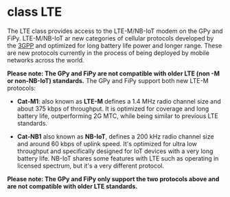 # class LTE
The LTE class provides access to the LTE-M/NB-IoT modem on the GPy and FiPy. LTE-M/NB-IoT ar new categories of cellular protocols developed by the [3GPP](http://www.3gpp.org) and optimized for long battery life power and longer range. These are new protocols currently in the process of being deployed by mobile networks across the world. 

**Please note: The GPy and FiPy are not compatible with older LTE (non -M or non-NB-IoT) standards.**
The GPy and FiPy support both new LTE-M protocols: 

* **Cat-M1**: also known as **LTE-M** defines a 1.4 MHz radio channel size and about 375 kbps of throughput. It is optimized for coverage and long battery life, outperforming 2G MTC, while being similar to previous LTE standards. 

* **Cat-NB1** also known as **NB-IoT**, defines a 200 kHz radio channel size and around 60 kbps of uplink speed. It's optimized for ultra low throughput and specifically designed for IoT devices with a very long battery life. NB-IoT shares some features with LTE such as operating in licensed spectrum, but it's a very different protocol. 

**Please note: The GPy and FiPy only support the two protocols above and are not compatible with older LTE standards.**



